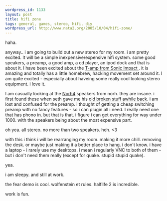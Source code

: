 ```yaml
--- 
wordpress_id: 1133
layout: post
title: hifi zone
tags: general, games, stereo, hifi, diy
wordpress_url: http://www.nata2.org/2005/10/04/hifi-zone/
---
```

haha. 

anyway.. i am going to build out a new stereo for my room. i am pretty excited. It will be a simple inexpensive/expensive hifi system. some good speakers, a preamp, a good amp, a cd player, an ipod dock and that is about it. I have been excited about the <a href="http://www.tnt-audio.com/ampli/t-amp_e.html">T-amp from Sonic Impact </a>. it is amazing and totally has a little homebrew, hacking movement set around it. I am quite excited - especially about haveing some really cool looking stereo equipment. i love it. 

I am casually looking at the <a href="http://www.norh.com/products/norh4/index.html">Norh4</a> speakers from norh. they are insane. i first found these when seth gave me his <a href="http://www.nata2.org/2005/08/03/damn-i-am-tired-but-i-scored-some-speaker-equipment/">old broken stuff awhile back</a>.  i am lost and confused for the preamp. i thought of getting a cheap switching preamp with no fancy features - so i can plugin all i need. I really need one that has phono in. but that is that. i figure i can get everything for way under 1000. with the speakers being about the most expensive part. 

oh yea. all stereo. no more than two speakers. heh. <3

with this i think i will be rearranging my room. making it more chill. removing the desk. or maybe just making it a better place to hang. i don't know. i have a laptop - i rarely use my desktops. i mean i regularly VNC to both of them - but i don't need them really (except for quake. stupid stupid quake). 

yea. 

i am sleepy. and still at work. 

the fear demo is cool. wolfenstein et rules. halflife 2 is incredible. 

work is fun. 
